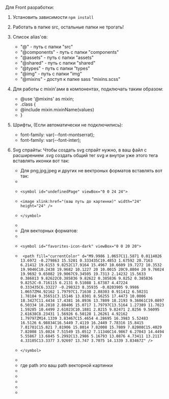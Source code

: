 Для Front разработки:

1. Установить зависимости `npm install`
2. Работать в папке src, остальные папки не трогать!
3. Список alias'ов:
   - "@" - путь с папки "src"
   - "@components" - путь с папки "components"
   - "@assets" - путь с папки "assets"
   - "@shared" - путь с папки "shared"
   - "@types" - путь с папки "types"
   - "@img" - путь с папки "img"
   - "@mixins" - доступ к папке sass "mixins.scss"
4. Для работы с mixin'ами в компонентах, подключать таким образом:

   -  @use '@mixins' as mixin;
   -  .class {
   -    @include mixin.mixinName(values)
   -  }
5. Шрифты, (Если автоматически не подключились): 
   - font-family: var(--font-montserrat);
   - font-family: var(--font-inter);

6. Svg спрайты:
   Чтобы создать svg спрайт нужно, в ваш файл с расширением .svg создать общий тег svg и внутри уже этого тега вставлять иконки вот так:
   - Для png,jpg,jpeg и других не вектроных форматов вставлять вот так:
   -
   -     <symbol id="undefinedPage" viewBox="0 0 24 24">
   -     <image xlink:href="(ваш путь до картинки)" width="24" height="24" />
   -     </symbol>
   -
   - Для векторных форматов:
   -
   -     <symbol id="favorites-icon-dark" viewBox="0 0 20 20">
   -      <path fill="currentColor" d="M9.9986 1.0657C11.5871 0.0114026 13.6972 -0.279863 15.5201 0.333435C19.4853 1.67592 20.7163 6.21412 19.6153 9.8252C17.9164 15.4967 10.6609 19.7272 10.3532 19.9046C10.2438 19.9682 10.1227 20 10.0015 20C9.8804 20 9.76024 19.9692 9.65082 19.9067C9.34505 19.7313 2.14232 15.5633 0.386813 9.82622C0.385836 9.82622 0.385836 9.8252 0.385836 9.8252C-0.716115 6.2131 0.51088 1.67387 4.47224 0.333435C6.33227 -0.298323 8.35935 -0.0203905 9.9986 1.0657ZM4.92162 1.79797C1.71638 2.88303 0.911412 6.50231 1.78184 9.35651C3.15146 13.8301 8.56255 17.4473 10.0006 18.3427C11.4434 17.4381 16.8936 13.7809 18.2193 9.36061C19.0897 6.50334 18.2818 2.88406 15.0717 1.79797C13.5164 1.27389 11.7023 1.59285 10.4499 2.61023C10.1881 2.8215 9.82471 2.8256 9.56095 2.61638C8.23431 1.56926 6.50128 1.26261 4.92162 1.79797ZM14.1339 3.83467C15.4654 4.28695 16.3983 5.52483 16.5126 6.98834C16.5449 7.4119 16.2449 7.78316 15.8415 7.81701C15.821 7.81906 15.8014 7.82008 15.7809 7.82008C15.4029 7.82008 15.0824 7.51549 15.0512 7.11346C14.9867 6.27043 14.4494 5.55867 13.6845 5.2992C13.2986 5.16793 13.0876 4.73411 13.2117 4.33105C13.3377 3.92697 13.747 3.7075 14.1339 3.83467Z" />
   -     </symbol> 
   -
   -   где path это ваш path векторной картинки
   -
   -
   -
   -
   -